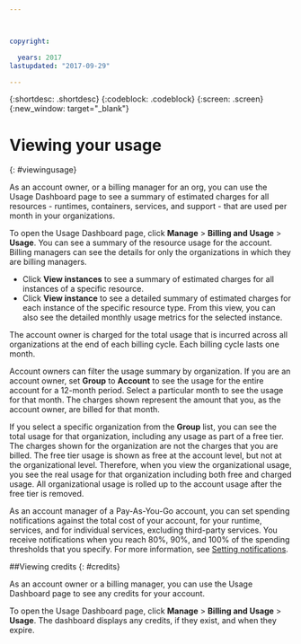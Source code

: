 ```yaml
---



copyright:

  years: 2017
lastupdated: "2017-09-29"

---
```


{:shortdesc: .shortdesc}
{:codeblock: .codeblock}
{:screen: .screen}
{:new_window: target="_blank"}

# Viewing your usage
{: #viewingusage}

As an account owner, or a billing manager for an org, you can use the Usage Dashboard page to see a summary of estimated charges for all resources - runtimes, containers, services, and support - that are used per month in your organizations. 

To open the Usage Dashboard page, click **Manage** &gt; **Billing and Usage** &gt; **Usage**. You can see a summary of the resource usage for the account. Billing managers can see the details for only the organizations in which they are billing managers.

   * Click **View instances** to see a summary of estimated charges for all instances of a specific resource. 
   * Click **View instance** to see a detailed summary of estimated charges for each instance of the specific resource type. From this view, you can also see the detailed monthly usage metrics for the selected instance. 

The account owner is charged for the total usage that is incurred across all organizations at the end of each billing cycle. Each billing cycle lasts one month.

Account owners can filter the usage summary by organization. If you are an account owner, set **Group** to **Account** to see the usage for the entire account for a 12-month period. Select a particular month to see the usage for that month.  The charges shown represent the amount that you, as the account owner, are billed for that month.

If you select a specific organization from the **Group** list, you can see the total usage for that organization, including any usage as part of a free tier. The charges shown for the organization are not the charges that you are billed. The free tier usage is shown as free at the account level, but not at the organizational level. Therefore, when you view the organizational usage, you see the real usage for that organization including both free and charged usage. All organizational usage is rolled up to the account usage after the free tier is removed.

As an account manager of a Pay-As-You-Go account, you can set spending notifications against the total cost of your account, for your runtime, services, and for individual services, excluding third-party services. You receive notifications when you reach 80%, 90%, and 100% of the spending thresholds that you specify. For more information, see [Setting notifications](/docs/admin/notifications.html#setting-notifications).

##Viewing credits
{: #credits}

As an account owner or a billing manager, you can use the Usage Dashboard page to see any credits for your account.

To open the Usage Dashboard page, click **Manage** &gt; **Billing and Usage** &gt; **Usage**. The dashboard displays any credits, if they exist, and when they expire.
